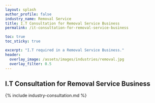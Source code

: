 ```yaml
---
layout: splash 
author_profile: false 
industry_name: Removal Service
title: I.T Consultation for Removal Service Business
permalink: /it-consultation-for-removal-service-business

toc: true
toc_sticky: true

excerpt: "I.T required in a Removal Service Business."
header:
  overlay_image: /assets/images/industries/removal.jpg
  overlay_filter: 0.5 
---
```


## I.T Consultation for Removal Service Business

{% include industry-consultation.md %}
